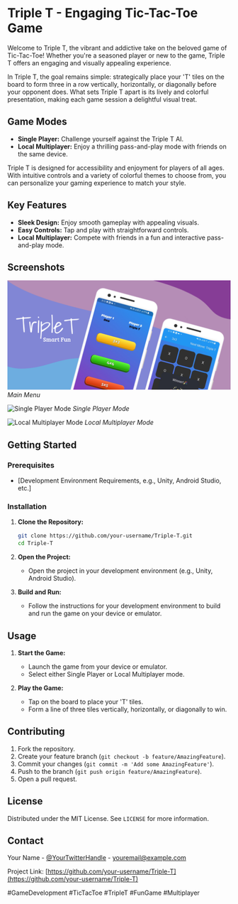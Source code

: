# Triple T - Engaging Tic-Tac-Toe Game

Welcome to Triple T, the vibrant and addictive take on the beloved game of Tic-Tac-Toe! Whether you're a seasoned player or new to the game, Triple T offers an engaging and visually appealing experience.

In Triple T, the goal remains simple: strategically place your 'T' tiles on the board to form three in a row vertically, horizontally, or diagonally before your opponent does. What sets Triple T apart is its lively and colorful presentation, making each game session a delightful visual treat.

## Game Modes

- **Single Player:** Challenge yourself against the Triple T AI.
- **Local Multiplayer:** Enjoy a thrilling pass-and-play mode with friends on the same device.

Triple T is designed for accessibility and enjoyment for players of all ages. With intuitive controls and a variety of colorful themes to choose from, you can personalize your gaming experience to match your style.

## Key Features

- **Sleek Design:** Enjoy smooth gameplay with appealing visuals.
- **Easy Controls:** Tap and play with straightforward controls.
- **Local Multiplayer:** Compete with friends in a fun and interactive pass-and-play mode.

## Screenshots

![Main Menu](screenshots/TripleT.png)
*Main Menu*

![Single Player Mode](screenshots/single_player.png)
*Single Player Mode*

![Local Multiplayer Mode](screenshots/local_multiplayer.png)
*Local Multiplayer Mode*

## Getting Started

### Prerequisites

- [Development Environment Requirements, e.g., Unity, Android Studio, etc.]

### Installation

1. **Clone the Repository:**

    ```bash
    git clone https://github.com/your-username/Triple-T.git
    cd Triple-T
    ```

2. **Open the Project:**

    - Open the project in your development environment (e.g., Unity, Android Studio).

3. **Build and Run:**

    - Follow the instructions for your development environment to build and run the game on your device or emulator.

## Usage

1. **Start the Game:**
    - Launch the game from your device or emulator.
    - Select either Single Player or Local Multiplayer mode.

2. **Play the Game:**
    - Tap on the board to place your 'T' tiles.
    - Form a line of three tiles vertically, horizontally, or diagonally to win.

## Contributing

1. Fork the repository.
2. Create your feature branch (`git checkout -b feature/AmazingFeature`).
3. Commit your changes (`git commit -m 'Add some AmazingFeature'`).
4. Push to the branch (`git push origin feature/AmazingFeature`).
5. Open a pull request.

## License

Distributed under the MIT License. See `LICENSE` for more information.

## Contact

Your Name - [@YourTwitterHandle](https://twitter.com/YourTwitterHandle) - youremail@example.com

Project Link: [https://github.com/your-username/Triple-T](https://github.com/your-username/Triple-T)

#GameDevelopment #TicTacToe #TripleT #FunGame #Multiplayer
